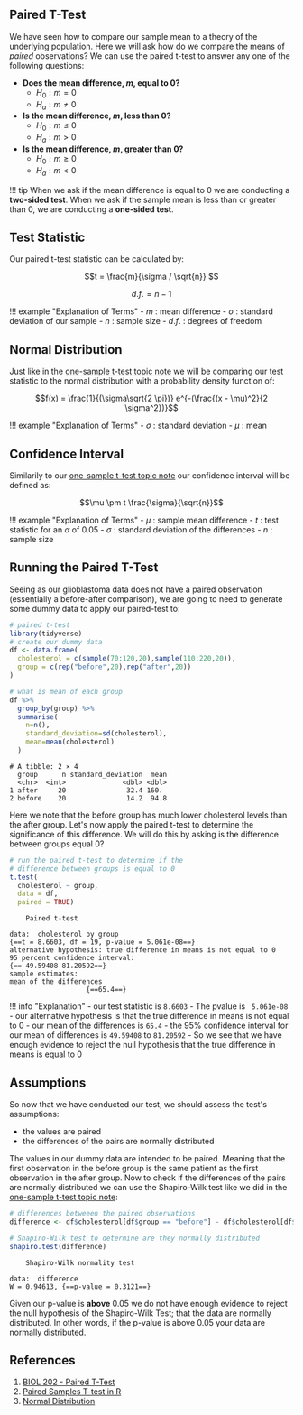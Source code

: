 ## Paired T-Test

We have seen how to compare our sample mean to a theory of the underlying population. Here we will ask how do we compare the means of *paired* observations?
We can use the paired t-test to answer any one of the following questions:

- **Does the mean difference, $m$, equal to 0?**
    - $H_0: m = 0$
    - $H_a: m \neq 0$
- **Is the mean difference, $m$, less than 0?**
    - $H_0: m \le 0$
    - $H_a: m > 0$
- **Is the mean difference, $m$, greater than 0?**
    - $H_0: m \ge 0$
    - $H_a: m < 0$

!!! tip
    When we ask if the mean difference is equal to 0 we are conducting a **two-sided test**. When we ask if the sample mean is less than 
    or greater than 0, we are conducting a **one-sided test**.

## Test Statistic

Our paired t-test statistic can be calculated by:

$$t = \frac{m}{\sigma / \sqrt{n}} $$

$$d.f. = n - 1$$

!!! example "Explanation of Terms"
    - $m$ : mean difference
    - $\sigma$ : standard deviation of our sample
    - $n$ : sample size
    - $d.f.$ : degrees of freedom

## Normal Distribution

Just like in the [one-sample t-test topic note](one-t-test.md) we will be comparing our test statistic to the normal distribution with a 
probability density function of:

$$f(x) = \frac{1}{(\sigma\sqrt{2 \pi})} e^{-(\frac{(x - \mu)^2}{2 \sigma^2})}$$

!!! example "Explanation of Terms"
    - $\sigma$ : standard deviation
    - $\mu$ : mean

## Confidence Interval

Similarily to our [one-sample t-test topic note](one-t-test.md) our confidence interval will be defined as:

$$\mu \pm t \frac{\sigma}{\sqrt{n}}$$

!!! example "Explanation of Terms"
    - $\mu$ : sample mean difference
    - $t$ : test statistic for an $\alpha$ of 0.05
    - $\sigma$ : standard deviation of the differences
    - $n$ :  sample size

## Running the Paired T-Test

Seeing as our glioblastoma data does not have a paired observation (essentially a before-after comparison), we are going to need to generate some 
dummy data to apply our paired-test to:

```R
# paired t-test
library(tidyverse)
# create our dummy data
df <- data.frame(
  cholesterol = c(sample(70:120,20),sample(110:220,20)),
  group = c(rep("before",20),rep("after",20))
)

# what is mean of each group
df %>%
  group_by(group) %>%
  summarise(
    n=n(),
    standard_deviation=sd(cholesterol),
    mean=mean(cholesterol)
  )
```

````
# A tibble: 2 × 4
  group      n standard_deviation  mean
  <chr>  <int>              <dbl> <dbl>
1 after     20               32.4 160. 
2 before    20               14.2  94.8
````

Here we note that the before group has much lower cholesterol levels than the after group. Let's now apply the paired t-test to determine the significance
of this difference. We will do this by asking is the difference between groups equal 0?

```R
# run the paired t-test to determine if the 
# difference between groups is equal to 0
t.test(
  cholesterol ~ group, 
  data = df, 
  paired = TRUE)
```

```
	Paired t-test

data:  cholesterol by group
{==t = 8.6603, df = 19, p-value = 5.061e-08==}
alternative hypothesis: true difference in means is not equal to 0
95 percent confidence interval:
{== 49.59408 81.20592==}
sample estimates:
mean of the differences 
                   {==65.4==}
```

!!! info "Explanation"
    - our test statistic is `8.6603`
    - The pvalue is ` 5.061e-08`
    - our alternative hypothesis is that the true difference in means is not equal to 0
    - our mean of the differences is `65.4`
    - the 95% confidence interval for our mean of differences is `49.59408` to `81.20592`
    - So we see that we have enough evidence to reject the null hypothesis that the true difference in means is equal to 0
    
## Assumptions

So now that we have conducted our test, we should assess the test's assumptions:

- the values are paired
- the differences of the pairs are normally distributed

The values in our dummy data are intended to be paired. Meaning that the first observation in the before group is the same patient as the first observation
in the after group. Now to check if the differences of the pairs are normally distributed we can use the Shapiro-Wilk test like we did in the 
[one-sample t-test topic note](one-t-test.md):

```R
# differences betweeen the paired observations
difference <- df$cholesterol[df$group == "before"] - df$cholesterol[df$group == "after"]

# Shapiro-Wilk test to determine are they normally distributed
shapiro.test(difference) 
```

```
	Shapiro-Wilk normality test

data:  difference
W = 0.94613, {==p-value = 0.3121==}
```

Given our p-value is **above** 0.05 we do not have enough evidence to reject the null hypothesis of the Shapiro-Wilk Test; that the data are normally distributed. In other words, if the p-value is above 0.05 your data are normally distributed.


## References

1. [BIOL 202 - Paired T-Test](https://ubco-biology.github.io/BIOL202/paired-t-test.html)
2. [Paired Samples T-test in R](http://www.sthda.com/english/wiki/paired-samples-t-test-in-r)
3. [Normal Distribution](https://en.wikipedia.org/wiki/Normal_distribution)
